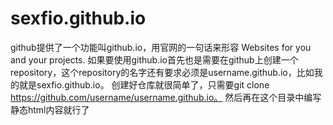 # sexfio.github.io

github提供了一个功能叫github.io，用官网的一句话来形容 Websites for you and your projects. 
如果要使用github.io首先也是需要在github上创建一个repository，这个repository的名字还有要求必须是username.github.io，比如我的就是sexfio.github.io。 
创建好仓库就很简单了，只需要git clone https://github.com/username/username.github.io。 
然后再在这个目录中编写静态html内容就行了
